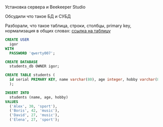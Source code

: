 Установка сервера и Beekeeper Studio

Обсудили что такое БД и СУБД

Разборали, что такое таблица, строки, столбцы, primary key, нормализация в общих словах: 
[ссылка на таблицу](https://docs.google.com/spreadsheets/d/1mn1_AQoMEw9CAwJrS5kxwCJSXG5YbZRdVx-21i8r-24/edit?hl=de#gid=0)


```sql
CREATE USER
  igor
WITH
  PASSWORD 'qwerty007';
```


```sql
CREATE DATABASE
  students_db OWNER igor;
```

```sql
CREATE TABLE students (
  id serial PRIMARY KEY, name varchar(80), age integer, hobby varchar(80)
  );
```

```sql
INSERT INTO
  students (name, age, hobby)
VALUES
  ('Alex', 30, 'sport'),
  ('Boris', 42, 'music'),
  ('David',	27,	'music'),
  ('Elena',	27,	'sport');
```